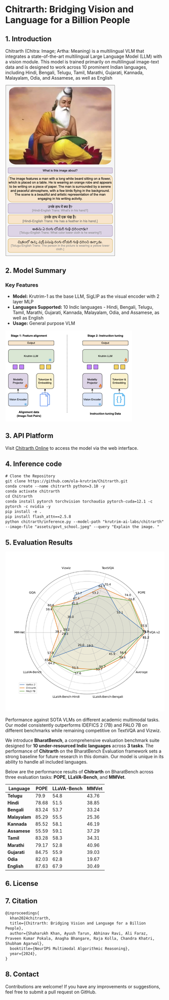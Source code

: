 # Chitrarth: Bridging Vision and Language for a Billion People

## 1. Introduction

Chitrarth (Chitra: Image; Artha: Meaning) is a multilingual VLM that integrates a state-of-the-art multilingual Large Language Model (LLM) with a vision module. This model is trained primarily on multilingual image-text data and is designed to work across 10 prominent Indian languages, including Hindi, Bengali, Telugu, Tamil, Marathi, Gujarati, Kannada, Malayalam, Odia, and Assamese, as well as English

![teaser](assets/teaser.png)

## 2. Model Summary

### Key Features
- **Model:** Krutrim-1 as the base LLM, SigLIP as the visual encoder with 2 layer MLP
- **Languages Supported:** 10 Indic languages - Hindi, Bengali, Telugu, Tamil, Marathi, Gujarati, Kannada, Malayalam, Odia, and Assamese, as well as English
- **Usage:** General purpose VLM

![model](assets/assets_model.png)


## 3. API Platform
Visit [Chitrarth Online](https://cloud.olakrutrim.com/console/inference-service?section=models&modelName=Krutrim&artifactName=chitrarth&artifactType=model) to access the model via the web interface. 


## 4. Inference code


```
# Clone the Repository
git clone https://github.com/ola-krutrim/Chitrarth.git
conda create --name chitrarth python=3.10 -y
conda activate chitrarth
cd Chitrarth 
conda install pytorch torchvision torchaudio pytorch-cuda=12.1 -c pytorch -c nvidia -y
pip install -e .
pip install flash_attn==2.5.8
python chitrarth/inference.py --model-path "krutrim-ai-labs/chitrarth" --image-file "assets/govt_school.jpeg" --query "Explain the image. "
```

## 5. Evaluation Results


![model](assets/radar.png)

Performance against SOTA VLMs on different academic multimodal tasks. Our model consistently outperforms IDEFICS 2 (7B) and PALO 7B on different benchmarks while remaining competitive on TextVQA and Vizwiz.

We introduce **BharatBench**, a comprehensive evaluation benchmark suite designed for **10 under-resourced Indic languages** across **3 tasks**. The performance of **Chitrarth** on the BharatBench Evaluation framework sets a strong baseline for future research in this domain. Our model is unique in its ability to handle all included languages.

Below are the performance results of **Chitrarth** on BharatBench across three evaluation tasks: **POPE**, **LLaVA-Bench**, and **MMVet**.

| **Language**   | **POPE** | **LLaVA-Bench** | **MMVet** |
|----------------|----------|-----------------|-----------|
| **Telugu**     | 79.9     | 54.8            | 43.76     |
| **Hindi**      | 78.68    | 51.5            | 38.85     |
| **Bengali**    | 83.24    | 53.7            | 33.24     |
| **Malayalam**  | 85.29    | 55.5            | 25.36     |
| **Kannada**    | 85.52    | 58.1            | 46.19     |
| **Assamese**   | 55.59    | 59.1            | 37.29     |
| **Tamil**      | 83.28    | 58.3            | 34.31     |
| **Marathi**    | 79.17    | 52.8            | 40.96     |
| **Gujarati**   | 84.75    | 55.9            | 39.03     |
| **Odia**       | 82.03    | 62.8            | 19.67     |
| **English**    | 87.63    | 67.9            | 30.49     |


## 6. License

## 7. Citation

```
@inproceedings{
  khan2024chitrarth,
  title={Chitrarth: Bridging Vision and Language for a Billion People},
  author={Shaharukh Khan, Ayush Tarun, Abhinav Ravi, Ali Faraz, Praveen Kumar Pokala, Anagha Bhangare, Raja Kolla, Chandra Khatri, Shubham Agarwal},
  booktitle={NeurIPS Multimodal Algorithmic Reasoning},
  year={2024},
}
```

## 8. Contact
Contributions are welcome! If you have any improvements or suggestions, feel free to submit a pull request on GitHub.